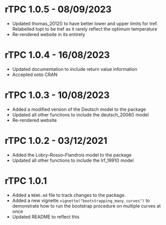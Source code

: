 # rTPC 1.0.5 - 08/09/2023

* Updated thomas_2012() to have better lower and upper limits for tref. Relabelled topt to be tref as it rarely reflect the optimum temperature
* Re-rendered website in its entirety

# rTPC 1.0.4 - 16/08/2023

* Updated documentation to include return value information
* Accepted onto CRAN

# rTPC 1.0.3 - 10/08/2023

* Added a modified version of the Deutsch model to the package
* Updated all other functions to include the deutsch_2008() model
* Re-rendered website

# rTPC 1.0.2 - 03/12/2021

* Added the Lobry–Rosso–Flandrois model to the package
* Updated all other functions to include the lrf_1991() model

# rTPC 1.0.1

* Added a `NEWS.md` file to track changes to the package.
* Added a new vignette `vignette("bootstrapping_many_curves")` to demonstrate how to run the bootstrap procedure on multiple curves at once
* Updated README to reflect this




